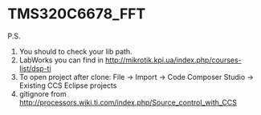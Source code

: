 # TMS320C6678_FFT



P.S. 
1. You should to check your lib path.
2. LabWorks you can find in http://mikrotik.kpi.ua/index.php/courses-list/dsp-ti
3. To open project after clone:  File -> Import -> Code Composer Studio -> Existing CCS Eclipse projects
4. gitignore from http://processors.wiki.ti.com/index.php/Source_control_with_CCS
